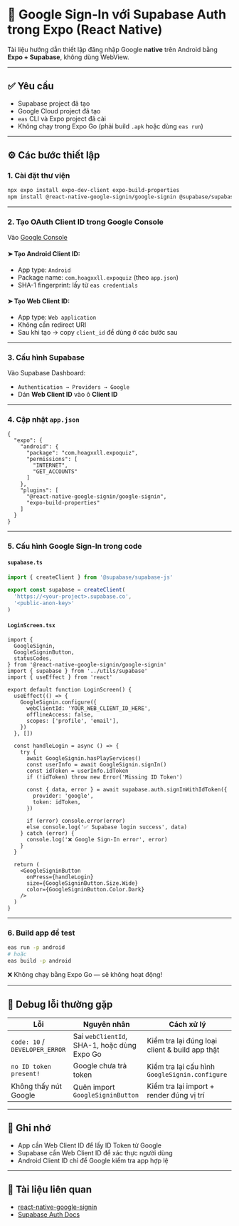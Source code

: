 
# 🔐 Google Sign-In với Supabase Auth trong Expo (React Native)

Tài liệu hướng dẫn thiết lập đăng nhập Google **native** trên Android bằng **Expo + Supabase**, không dùng WebView.

---

## ✅ Yêu cầu

- Supabase project đã tạo
- Google Cloud project đã tạo
- `eas` CLI và Expo project đã cài
- Không chạy trong Expo Go (phải build `.apk` hoặc dùng `eas run`)

---

## ⚙️ Các bước thiết lập

### 1. Cài đặt thư viện

```bash
npx expo install expo-dev-client expo-build-properties
npm install @react-native-google-signin/google-signin @supabase/supabase-js
````

---

### 2. Tạo OAuth Client ID trong Google Console

Vào [Google Console](https://console.cloud.google.com/apis/credentials)

#### ➤ Tạo **Android Client ID**:

* App type: `Android`
* Package name: `com.hoagxxll.expoquiz` (theo `app.json`)
* SHA-1 fingerprint: lấy từ `eas credentials`

#### ➤ Tạo **Web Client ID**:

* App type: `Web application`
* Không cần redirect URI
* Sau khi tạo → copy `client_id` để dùng ở các bước sau

---

### 3. Cấu hình Supabase

Vào Supabase Dashboard:

* `Authentication → Providers → Google`
* Dán **Web Client ID** vào ô **Client ID**

---

### 4. Cập nhật `app.json`

```jsonc
{
  "expo": {
    "android": {
      "package": "com.hoagxxll.expoquiz",
      "permissions": [
        "INTERNET",
        "GET_ACCOUNTS"
      ]
    },
    "plugins": [
      "@react-native-google-signin/google-signin",
      "expo-build-properties"
    ]
  }
}
```

---

### 5. Cấu hình Google Sign-In trong code

#### `supabase.ts`

```ts
import { createClient } from '@supabase/supabase-js'

export const supabase = createClient(
  'https://<your-project>.supabase.co',
  '<public-anon-key>'
)
```

#### `LoginScreen.tsx`

```tsx
import {
  GoogleSignin,
  GoogleSigninButton,
  statusCodes,
} from '@react-native-google-signin/google-signin'
import { supabase } from '../utils/supabase'
import { useEffect } from 'react'

export default function LoginScreen() {
  useEffect(() => {
    GoogleSignin.configure({
      webClientId: 'YOUR_WEB_CLIENT_ID_HERE',
      offlineAccess: false,
      scopes: ['profile', 'email'],
    })
  }, [])

  const handleLogin = async () => {
    try {
      await GoogleSignin.hasPlayServices()
      const userInfo = await GoogleSignin.signIn()
      const idToken = userInfo.idToken
      if (!idToken) throw new Error('Missing ID Token')

      const { data, error } = await supabase.auth.signInWithIdToken({
        provider: 'google',
        token: idToken,
      })

      if (error) console.error(error)
      else console.log('✅ Supabase login success', data)
    } catch (error) {
      console.log('❌ Google Sign-In error', error)
    }
  }

  return (
    <GoogleSigninButton
      onPress={handleLogin}
      size={GoogleSigninButton.Size.Wide}
      color={GoogleSigninButton.Color.Dark}
    />
  )
}
```

---

### 6. Build app để test

```bash
eas run -p android
# hoặc
eas build -p android
```

❌ Không chạy bằng Expo Go — sẽ không hoạt động!

---

## 🧪 Debug lỗi thường gặp

| Lỗi                            | Nguyên nhân                                 | Cách xử lý                                     |
| ------------------------------ | ------------------------------------------- | ---------------------------------------------- |
| `code: 10` / `DEVELOPER_ERROR` | Sai `webClientId`, SHA-1, hoặc dùng Expo Go | Kiểm tra lại đúng loại client & build app thật |
| `no ID token present!`         | Google chưa trả token                       | Kiểm tra lại cấu hình `GoogleSignin.configure` |
| Không thấy nút Google          | Quên import `GoogleSigninButton`            | Kiểm tra lại import + render đúng vị trí       |

---

## 🧠 Ghi nhớ

* App cần Web Client ID để lấy ID Token từ Google
* Supabase cần Web Client ID để xác thực người dùng
* Android Client ID chỉ để Google kiểm tra app hợp lệ

---

## 📎 Tài liệu liên quan

* [react-native-google-signin](https://github.com/react-native-google-signin/google-signin)
* [Supabase Auth Docs](https://supabase.com/docs/guides/auth)
